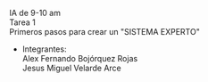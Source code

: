 IA de 9-10 am  
Tarea 1  
Primeros pasos para crear un "SISTEMA EXPERTO"  
- Integrantes:  
Alex Fernando Bojórquez Rojas  
Jesus Miguel Velarde Arce  

